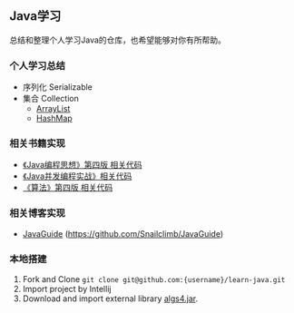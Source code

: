 ## Java学习

总结和整理个人学习Java的仓库，也希望能够对你有所帮助。

### 个人学习总结

- 序列化 Serializable
- 集合 Collection
  - [ArrayList](src/collection/arraylist)
  - [HashMap](src/collection/hashmap)

###  相关书籍实现

- [《Java编程思想》第四版 相关代码](src/thinkinginjava)
- [《Java并发编程实战》相关代码](src/concurrencyinpractice)
- [《算法》第四版 相关代码](src/algorithm)

### 相关博客实现
- [JavaGuide](src/javaguide) (https://github.com/Snailclimb/JavaGuide)

### 本地搭建

1. Fork and Clone `git clone git@github.com:{username}/learn-java.git`
2. Import project by Intellij
3. Download and import external library [algs4.jar](https://algs4.cs.princeton.edu/code/).

